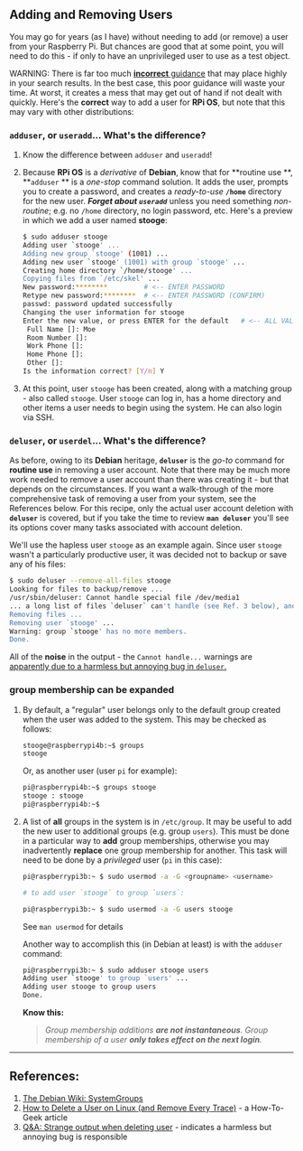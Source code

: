 ## Adding and Removing Users

You may go for years (as I have) without needing to add (or remove) a user from your Raspberry Pi. But chances are good that at some point, you will need to do this - if only to have an unprivileged user to use as a test object. 

WARNING: There is far too much [**incorrect** guidance](https://www.tecmint.com/add-users-in-linux/) that may place highly in your search results. In the best case, this poor guidance will waste your time. At worst, it creates a mess that may get out of hand if not dealt with quickly. Here's the **correct** way to add a user for **RPi OS**, but note that this may vary with other distributions:

### `adduser`, or `useradd`... What's the difference?

1. Know the difference between `adduser` and `useradd`! 
2. Because **RPi OS** is a *derivative* of **Debian**, know that for **routine use **,  **`adduser` ** is a *one-stop* command solution. It adds the user, prompts you to create a password, and creates a *ready-to-use* **`/home`** directory for the new user. ***Forget about `useradd`*** unless you need something *non-routine*; e.g. no `/home` directory, no login password, etc. Here's a preview in which we add a user named **stooge**: 

   ```bash
   $ sudo adduser stooge
   Adding user `stooge' ...
   Adding new group `stooge' (1001) ...
   Adding new user `stooge' (1001) with group `stooge' ...
   Creating home directory `/home/stooge' ...
   Copying files from `/etc/skel' ...
   New password:********         # <-- ENTER PASSWORD
   Retype new password:********  # <-- ENTER PASSWORD (CONFIRM)
   passwd: password updated successfully
   Changing the user information for stooge
   Enter the new value, or press ENTER for the default   # <-- ALL VALUES BELOW ARE OPTIONAL
   	Full Name []: Moe
   	Room Number []:
   	Work Phone []:
   	Home Phone []:
   	Other []:
   Is the information correct? [Y/n] Y
   ```

3. At this point, user `stooge` has been created, along with a matching group - also called `stooge`. User `stooge` can log in, has a home directory and other items a user needs to begin using the system. He can also login via SSH. 

### `deluser`, or `userdel`... What's the difference?  

As before, owing to its **Debian** heritage, **`deluser`** is the *go-to* command for **routine use** in removing a user account. Note that there may be much more work needed to remove a user account than there was creating it - but that depends on the circumstances. If you want a walk-through of the more comprehensive task of removing a user from your system, see the References below. For this recipe, only the actual user account deletion with **`deluser`** is covered, but if you take the time to review **`man deluser`** you'll see its options cover many tasks associated with account deletion. 

We'll use the hapless user `stooge` as an example again. Since user `stooge` wasn't a particularly productive user, it was decided not to backup or save any of his files: 

```bash
$ sudo deluser --remove-all-files stooge 
Looking for files to backup/remove ...
/usr/sbin/deluser: Cannot handle special file /dev/media1
... a long list of files `deluser` can't handle (see Ref. 3 below), and finally:
Removing files ...
Removing user `stooge' ...
Warning: group `stooge' has no more members.
Done.
```

All of the **noise** in the output - the `Cannot handle...` warnings are [apparently due to a harmless but annoying bug in `deluser`.](https://askubuntu.com/questions/627646/strange-output-when-deleting-user) 

### group membership can be expanded

1. By default, a "regular" user belongs only to the default group created when the user was added to the system. This may be checked as follows: 

   ```bash
   stooge@raspberrypi4b:~$ groups
   stooge
   ```

   Or, as another user (user `pi` for example): 

   ```bash
   pi@raspberrypi4b:~$ groups stooge
   stooge : stooge
   pi@raspberrypi4b:~$
   ```

2. A list of **all** groups in the system is in `/etc/group`. It may be useful to add the new user to additional groups (e.g. group `users`). This must be done in a particular way to **add** group memberships, otherwise you may inadvertently **replace** one group membership for another. This task will need to be done by a *privileged* user (`pi` in this case): 

   ```bash
   pi@raspberrypi3b:~ $ sudo usermod -a -G <groupname> <username>
   
   # to add user `stooge` to group `users`:
   
   pi@raspberrypi3b:~ $ sudo usermod -a -G users stooge
   ```

   See `man usermod` for details

   Another way to accomplish this (in Debian at least) is with the `adduser` command: 
   
   ```bash
   pi@raspberrypi3b:~ $ sudo adduser stooge users
   Adding user `stooge' to group `users' ...
   Adding user stooge to group users
   Done.
   ```

   **Know this:**
   
   > *Group membership additions **are not instantaneous**. Group membership of a user **only takes effect on the next login**.* 







---

## References:

1. [The Debian Wiki: SystemGroups](https://wiki.debian.org/SystemGroups) 
2. [How to Delete a User on Linux (and Remove Every Trace)](https://www.howtogeek.com/656549/how-to-delete-a-user-on-linux-and-remove-every-trace/) - a How-To-Geek article 
3. [Q&A: Strange output when deleting user](https://askubuntu.com/questions/627646/strange-output-when-deleting-user) - indicates a harmless but annoying bug is responsible